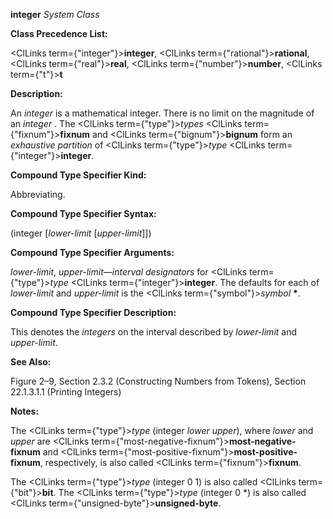 **integer** *System Class* 



**Class Precedence List:** 



<ClLinks  term={"integer"}><b>integer</b></ClLinks>, <ClLinks  term={"rational"}><b>rational</b></ClLinks>, <ClLinks  term={"real"}><b>real</b></ClLinks>, <ClLinks  term={"number"}><b>number</b></ClLinks>, <ClLinks  term={"t"}><b>t</b></ClLinks> 



**Description:** 



An *integer* is a mathematical integer. There is no limit on the magnitude of an *integer* . The <ClLinks  term={"type"}><i>types</i></ClLinks> <ClLinks  term={"fixnum"}><b>fixnum</b></ClLinks> and <ClLinks  term={"bignum"}><b>bignum</b></ClLinks> form an *exhaustive partition* of <ClLinks  term={"type"}><i>type</i></ClLinks> <ClLinks  term={"integer"}><b>integer</b></ClLinks>. 



**Compound Type Specifier Kind:** 



Abbreviating. 



**Compound Type Specifier Syntax:** 



(integer [*lower-limit* [*upper-limit*]]) 



**Compound Type Specifier Arguments:** 



*lower-limit*, *upper-limit*—*interval designators* for <ClLinks  term={"type"}><i>type</i></ClLinks> <ClLinks  term={"integer"}><b>integer</b></ClLinks>. The defaults for each of *lower-limit* and *upper-limit* is the <ClLinks  term={"symbol"}><i>symbol</i></ClLinks> **\***. 



**Compound Type Specifier Description:** 



This denotes the *integers* on the interval described by *lower-limit* and *upper-limit*. 



**See Also:** 



Figure 2–9, Section 2.3.2 (Constructing Numbers from Tokens), Section 22.1.3.1.1 (Printing Integers) 



**Notes:** 



The <ClLinks  term={"type"}><i>type</i></ClLinks> (integer *lower upper*), where *lower* and *upper* are <ClLinks  term={"most-negative-fixnum"}><b>most-negative-fixnum</b></ClLinks> and <ClLinks  term={"most-positive-fixnum"}><b>most-positive-fixnum</b></ClLinks>, respectively, is also called <ClLinks  term={"fixnum"}><b>fixnum</b></ClLinks>. 



The <ClLinks  term={"type"}><i>type</i></ClLinks> (integer 0 1) is also called <ClLinks  term={"bit"}><b>bit</b></ClLinks>. The <ClLinks  term={"type"}><i>type</i></ClLinks> (integer 0 \*) is also called <ClLinks  term={"unsigned-byte"}><b>unsigned-byte</b></ClLinks>. 